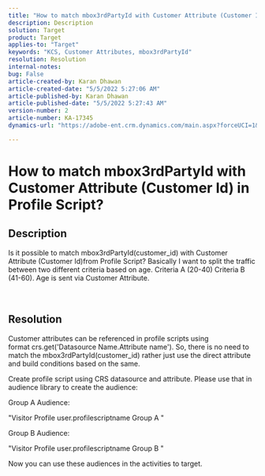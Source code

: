 ```yaml
---
title: "How to match mbox3rdPartyId with Customer Attribute (Customer Id) in Profile Script?"
description: Description
solution: Target
product: Target
applies-to: "Target"
keywords: "KCS, Customer Attributes, mbox3rdPartyId"
resolution: Resolution
internal-notes: 
bug: False
article-created-by: Karan Dhawan
article-created-date: "5/5/2022 5:27:06 AM"
article-published-by: Karan Dhawan
article-published-date: "5/5/2022 5:27:43 AM"
version-number: 2
article-number: KA-17345
dynamics-url: "https://adobe-ent.crm.dynamics.com/main.aspx?forceUCI=1&pagetype=entityrecord&etn=knowledgearticle&id=107c89fd-33cc-ec11-a7b5-6045bd00db25"

---
```

# How to match mbox3rdPartyId with Customer Attribute (Customer Id) in Profile Script?

## Description

Is it possible to match mbox3rdPartyId(customer_id) with Customer Attribute (Customer Id)from Profile Script? Basically I want to split the traffic between two different criteria based on age. Criteria A (20-40) Criteria B (41-60). Age is sent via Customer Attribute.<br><br><br>

## Resolution


Customer attributes can be referenced in profile scripts using format crs.get('Datasource Name.Attribute name'). So, there is no need to match the mbox3rdPartyId(customer_id) rather just use the direct attribute and build conditions based on the same.

Create profile script using CRS datasource and attribute. Please use that in audience library to create the audience:

Group A Audience:

"Visitor Profile  user.profilescriptname  Group A "

Group B Audience:

"Visitor Profile  user.profilescriptname  Group B "

Now you can use these audiences in the activities to target.
